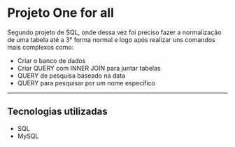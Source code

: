 # Projeto One for all
Segundo projeto de SQL, onde dessa vez foi preciso fazer a normalização de uma tabela até a 3° forma normal e logo após realizar uns comandos mais complexos como:
   - Criar o banco de dados
   - Criar QUERY com INNER JOIN para juntar tabelas
   - QUERY de pesquisa baseado na data
   - QUERY para pesquisar por um nome específico

---
## Tecnologias utilizadas
 - SQL
 - MySQL
